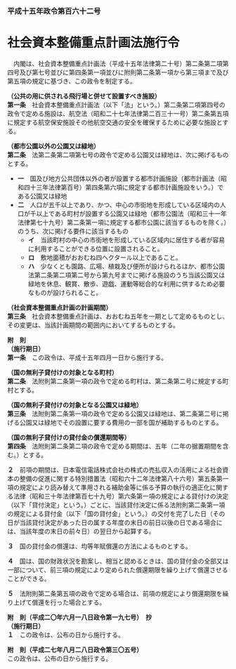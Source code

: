 ### 平成十五年政令第百六十二号  
# 社会資本整備重点計画法施行令  
　内閣は、社会資本整備重点計画法（平成十五年法律第二十号）第二条第二項第四号及び第七号並びに第四条第一項並びに附則第二条第一項から第三項まで及び第五項の規定に基づき、この政令を制定する。  
  
**（公共の用に供される飛行場と併せて設置すべき施設）**  
**第一条**　社会資本整備重点計画法（以下「法」という。）第二条第二項第四号の政令で定める施設は、航空法（昭和二十七年法律第二百三十一号）第二条第五項に規定する航空保安施設その他航空交通の安全を確保するために必要な施設とする。  
  
**（都市公園以外の公園又は緑地）**  
**第二条**　法第二条第二項第七号の政令で定める公園又は緑地は、次に掲げるものとする。  
* **一**　国及び地方公共団体以外の者が設置する都市計画施設（都市計画法（昭和四十三年法律第百号）第四条第六項に規定する都市計画施設をいう。）である公園又は緑地  
* **二**　人口が五千以上であり、かつ、中心の市街地を形成している区域内の人口が千以上である町村が設置する公園又は緑地（都市公園法（昭和三十一年法律第七十九号）第二条第一項に規定する都市公園に該当するものを除く。）のうち、次に掲げる要件に該当するもの  
	* **イ**　当該町村の中心の市街地を形成している区域内に居住する者が容易に利用することができる位置に設置されること。  
	* **ロ**　敷地面積がおおむね四ヘクタール以上であること。  
	* **ハ**　少なくとも園路、広場、植栽及び便所が設けられるほか、都市公園法第二条第二項第二号から第九号までに掲げる施設のうち当該公園又は緑地を休息、観賞、散歩、遊戯、運動等総合的な利用に供するため必要なものが設けられること。  
  
**（社会資本整備重点計画の計画期間）**  
**第三条**　社会資本整備重点計画は、おおむね五年を一期として定めるものとし、その変更は、当該計画期間の範囲内においてするものとする。  
  
**附　則**  
**（施行期日）**  
**第一条**　この政令は、平成十五年四月一日から施行する。  
  
**（国の無利子貸付けの対象となる町村）**  
**第二条**　法附則第二条第一項の政令で定める町村は、第二条第二号に規定する町村とする。  
  
**（国の無利子貸付けの対象となる公園又は緑地）**  
**第三条**　法附則第二条第一項の政令で定める公園又は緑地は、第二条第二号に掲げる公園又は緑地でその設置に要する費用の一部を国が補助するものとする。  
  
**（国の無利子貸付けの貸付金の償還期間等）**  
**第四条**　法附則第二条第二項の政令で定める期間は、五年（二年の据置期間を含む。）とする。  
  
**２**　前項の期間は、日本電信電話株式会社の株式の売払収入の活用による社会資本の整備の促進に関する特別措置法（昭和六十二年法律第八十六号）第五条第一項の規定により読み替えて準用される補助金等に係る予算の執行の適正化に関する法律（昭和三十年法律第百七十九号）第六条第一項の規定による貸付けの決定（以下「貸付決定」という。）ごとに、当該貸付決定に係る法附則第二条第一項の規定による貸付金（以下「国の貸付金」という。）の交付を完了した日（その日が当該貸付決定があった日の属する年度の末日の前日以後の日である場合には、当該年度の末日の前々日）の翌日から起算する。  
  
**３**　国の貸付金の償還は、均等年賦償還の方法によるものとする。  
  
**４**　国は、国の財政状況を勘案し、相当と認めるときは、国の貸付金の全部又は一部について、前三項の規定により定められた償還期限を繰り上げて償還させることができる。  
  
**５**　法附則第二条第五項の政令で定める場合は、前項の規定により償還期限を繰り上げて償還を行った場合とする。  
  
**附　則（平成二〇年六月一八日政令第一九七号）　抄**  
**（施行期日）**  
**１**　この政令は、公布の日から施行する。  
  
**附　則（平成二七年八月二八日政令第三〇五号）**  
この政令は、公布の日から施行する。  
  
